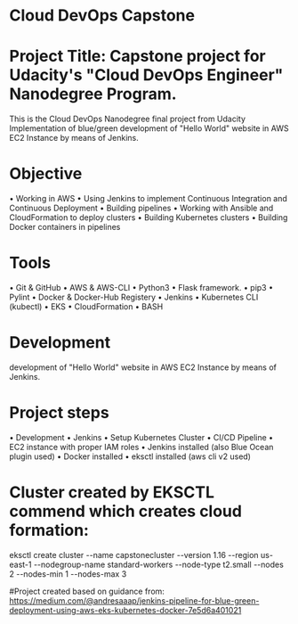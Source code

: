 # Cloud DevOps Capstone

# Project Title: Capstone project for Udacity's "Cloud DevOps Engineer" Nanodegree Program.
This is the Cloud DevOps Nanodegree final project  from Udacity Implementation of blue/green development of "Hello World" website in AWS EC2 Instance by means of Jenkins.

# Objective
•	Working in AWS
•	Using Jenkins to implement Continuous Integration and Continuous Deployment
•	Building pipelines
•	Working with Ansible and CloudFormation to deploy clusters
•	Building Kubernetes clusters
•	Building Docker containers in pipelines

# Tools
•	Git & GitHub
•	AWS & AWS-CLI
•	Python3
•	Flask framework.
•	pip3
•	Pylint
•	Docker & Docker-Hub Registery
•	Jenkins
•	Kubernetes CLI (kubectl)
•	EKS
•	CloudFormation
•	BASH

# Development
development of "Hello World" website in AWS EC2 Instance by means of Jenkins.

# Project steps
•	Development
•	Jenkins
•	Setup Kubernetes Cluster
•	CI/CD Pipeline
•	EC2 instance with proper IAM roles
•	Jenkins installed (also Blue Ocean plugin used)
•	Docker installed
•	eksctl installed (aws cli v2 used)

# Cluster created by EKSCTL commend which creates cloud formation:
eksctl create cluster 
--name capstonecluster 
--version 1.16 
--region us-east-1 
--nodegroup-name standard-workers 
--node-type t2.small 
--nodes 2 
--nodes-min 1 
--nodes-max 3 

#Project created based on guidance from: https://medium.com/@andresaaap/jenkins-pipeline-for-blue-green-deployment-using-aws-eks-kubernetes-docker-7e5d6a401021


